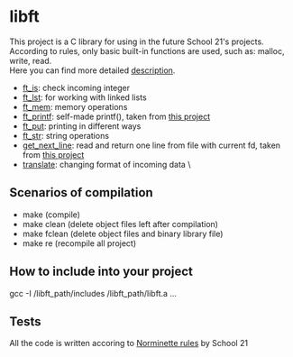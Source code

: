 # libft
This project is a C library for using in the future School 21's projects. \
According to rules, only basic built-in functions are used, such as: malloc, write, read. \
Here you can find more detailed [description](https://github.com/gdamion/get_next_line/blob/master/get_next_line.en.pdf).
- [ft_is](https://github.com/gdamion/libft/tree/master/src/ft_is): check incoming integer
- [ft_lst](https://github.com/gdamion/libft/tree/master/src/ft_lst): for working with linked lists
- [ft_mem](https://github.com/gdamion/libft/tree/master/src/ft_mem): memory operations
- [ft_printf](https://github.com/gdamion/libft/tree/master/src/ft_printf): self-made printf(), taken from [this project](https://github.com/gdamion/ft_printf)
- [ft_put](https://github.com/gdamion/libft/tree/master/src/ft_put): printing in different ways
- [ft_str](https://github.com/gdamion/libft/tree/master/src/ft_str): string operations
- [get_next_line](https://github.com/gdamion/libft/tree/master/src/get_next_line): read and return one line from file with current fd, taken from [this project](https://github.com/gdamion/get_next_line)
- [translate](https://github.com/gdamion/libft/tree/master/src/translate): changing format of incoming data \
## Scenarios of compilation
- make (compile)
- make clean (delete object files left after compilation)
- make fclean (delete object files and binary library file) 
- make re (recompile all project)
## How to include into your project
gcc -I /libft_path/includes /libft_path/libft.a ...
## Tests
All the code is written accoring to [Norminette rules](https://github.com/gdamion/Norminette) by School 21
